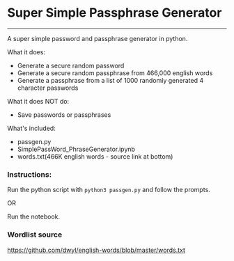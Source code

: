 # Super Simple Passphrase Generator
---
A super simple password and passphrase generator in python.

What it does:
 - Generate a secure random password
 - Generate a secure random passphrase from 466,000 english words
 - Generate a passphrase from a list of 1000 randomly generated 4 character passwords

What it does NOT do:
 - Save passwords or passphrases

What's included:
 - passgen.py
 - SimplePassWord_PhraseGenerator.ipynb
 - words.txt(466K english words - source link at bottom)

### Instructions:
Run the python script with `python3 passgen.py` and follow the prompts. 

OR

Run the notebook.

### Wordlist source
https://github.com/dwyl/english-words/blob/master/words.txt